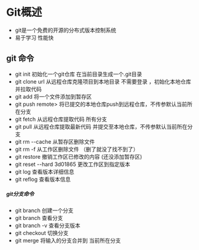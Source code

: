 # Git概述

- git是一个免费的开源的分布式版本控制系统
- 易于学习 性能快

## git 命令

* git init 初始化一个git仓库 在当前目录生成一个.git目录
* git clone url 从远程仓库克隆项目到本地目录 不需要登录 ，初始化本地仓库并拉取代码
* git add <filename> 将一个文件添加到暂存区
* git push remote> <branch>将已提交的本地仓库push到远程仓库，不传参默认当前所在分支
* git fetch <remote> 从远程仓库提取代码  所有分支
* git pull <remote> <branch>从远程仓库提取最新代码 并提交至本地仓库，不传参默认当前所在分支
* git rm --cache <filename>从暂存区删除文件
* git rm -f <filename>从工作区删除文件 （删了就没了找不到了）
* git restore <filename> 撤销工作区已修改的内容 (还没添加暂存区)
* git reset --hard 3d01865 更改工作区到指定版本
* git log 查看版本详细信息
* git reflog 查看版本信息

##### git分支命令

* git branch <new-branch-name> 创建一个分支
* git branch 查看分支
* git branch -v 查看分支版本
* git checkout <branch-name> 切换分支
* git merge <branch-name> 将输入的分支合并到 当前所在分支
